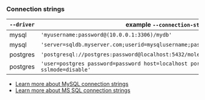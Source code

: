 ### Connection strings

| `--driver` | example `--connection-string` |
|---|---|
| mysql | `'myusername:password@(10.0.0.1:3306)/mydb'` |
| mysql | `'server=sqldb.myserver.com;userid=mysqlusername;password=secret;database=mydbname'` |
| postgres | `'postgresql://postgres:password@localhost:5432/molecula?sslmode=disable'` |
| postgres | `'user=postgres password=password host=localhost port=5432 dbname=molecula sslmode=disable'` |

* [Learn more about MySQL connection strings](https://github.com/go-sql-driver/mysql#dsn-data-source-name)
* [Learn more about MS SQL connection strings](https://github.com/denisenkom/go-mssqldb#connection-parameters-and-dsn)
